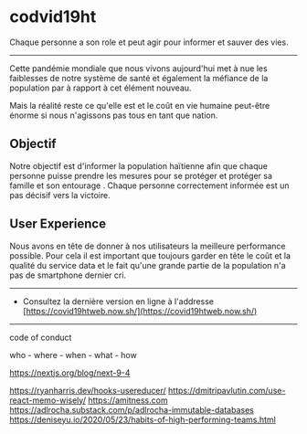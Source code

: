 # codvid19ht

Chaque personne a son role et peut agir pour informer et sauver des vies.

---

Cette pandémie mondiale que nous vivons aujourd'hui met à nue les faiblesses de notre système de santé et également la méfiance de la population par à rapport à cet élément nouveau. 

Mais la réalité reste ce qu'elle est et le coût en vie humaine peut-être énorme si nous n'agissons pas tous en tant que nation. 



## Objectif

Notre objectif est d'informer la population haïtienne afin que chaque personne puisse prendre les mesures pour se protéger et protéger sa famille et son entourage . Chaque personne correctement informée est un pas décisif vers la victoire.


## User Experience

Nous avons en tête de donner à nos utilisateurs la meilleure performance possible. Pour cela il est important que toujours garder en tête le coût et la qualité du service data et le fait qu'une grande partie de la population n'a pas de smartphone dernier cri.



---


- Consultez la dernière version en ligne à l'addresse [https://covid19htweb.now.sh/](https://covid19htweb.now.sh/)


----

code of conduct

who - where - when - what - how


https://nextjs.org/blog/next-9-4


https://ryanharris.dev/hooks-usereducer/
https://dmitripavlutin.com/use-react-memo-wisely/
https://amitness.com
https://adlrocha.substack.com/p/adlrocha-immutable-databases
https://deniseyu.io/2020/05/23/habits-of-high-performing-teams.html
